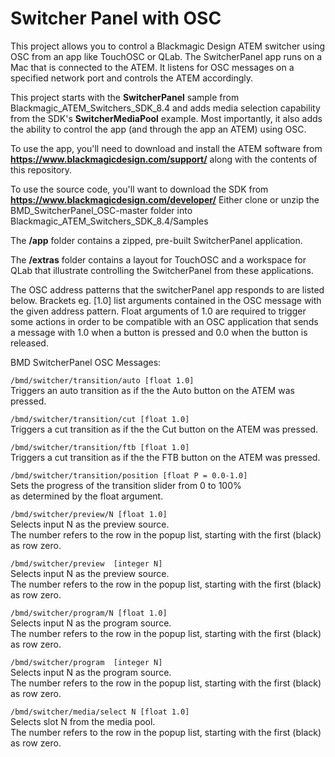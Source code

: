 # Switcher Panel with OSC

This project allows you to control a Blackmagic Design ATEM switcher using OSC from an app like TouchOSC or QLab.  The SwitcherPanel app runs on a Mac that is connected to the ATEM.  It listens for OSC messages on a specified network port and controls the ATEM accordingly.

This project starts with the **SwitcherPanel** sample from Blackmagic_ATEM_Switchers_SDK_8.4 and adds media selection capability from the SDK's **SwitcherMediaPool** example. Most importantly, it also adds the ability to control the app (and through the app an ATEM) using OSC.

To use the app, you'll need to download and install the ATEM software from **https://www.blackmagicdesign.com/support/** along with the contents of this repository.

To use the source code, you'll want to download the SDK from **https://www.blackmagicdesign.com/developer/**  Either clone or unzip the BMD_SwitcherPanel_OSC-master folder into Blackmagic_ATEM_Switchers_SDK_8.4/Samples

The **/app** folder contains a zipped, pre-built SwitcherPanel application.
  
The **/extras** folder contains a layout for TouchOSC and a workspace for QLab that illustrate controlling the SwitcherPanel from these applications.

The OSC address patterns that the switcherPanel app responds to are listed below.  Brackets eg. [1.0] list arguments contained in the OSC message with the given address pattern.  Float arguments of 1.0 are required to trigger some actions in order to be compatible with an OSC application that sends a message with 1.0 when a button is pressed and 0.0 when the button is released.

BMD SwitcherPanel OSC Messages:

`/bmd/switcher/transition/auto [float 1.0]`  
   Triggers an auto transition as if the the Auto button on the ATEM was pressed.  
   
`/bmd/switcher/transition/cut [float 1.0]`  
   Triggers a cut transition as if the the Cut button on the ATEM was pressed.  

`/bmd/switcher/transition/ftb [float 1.0]`  
   Triggers a cut transition as if the the FTB button on the ATEM was pressed.  

`/bmd/switcher/transition/position [float P = 0.0-1.0]`  
   Sets the progress of the transition slider from 0 to 100%  
   as determined by the float argument.  

`/bmd/switcher/preview/N [float 1.0]`  
   Selects input N as the preview source.  
   The number refers to the row in the popup list,
   starting with the first (black) as row zero. 
   
`/bmd/switcher/preview  [integer N]`  
   Selects input N as the preview source.  
   The number refers to the row in the popup list,
   starting with the first (black) as row zero. 
   
`/bmd/switcher/program/N [float 1.0]`  
   Selects input N as the program source.  
   The number refers to the row in the popup list,
   starting with the first (black) as row zero. 
   
`/bmd/switcher/program  [integer N]`  
   Selects input N as the program source.  
   The number refers to the row in the popup list,
   starting with the first (black) as row zero. 
   
`/bmd/switcher/media/select N [float 1.0]`  
   Selects slot N from the media pool.  
   The number refers to the row in the popup list,
   starting with the first (black) as row zero. 

